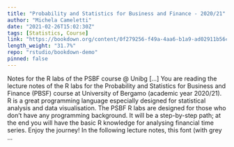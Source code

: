 ```yaml
---
title: "Probability and Statistics for Business and Finance - 2020/21"
author: "Michela Cameletti"
date: "2021-02-26T15:02:30Z"
tags: [Statistics, Course]
link: "https://bookdown.org/content/0f279256-f49a-4aa6-b1a9-ad02911b56cf/"
length_weight: "31.7%"
repo: "rstudio/bookdown-demo"
pinned: false
---
```


Notes for the R labs of the PSBF course @ Unibg [...] You are reading the lecture notes of the R labs for the Probability and Statistics for Business and Finance (PBSF) course at University of Bergamo (academic year 2020/21). R is a great programming language especially designed for statistical analysis and data visualisation. The PSBF R labs are designed for those who don’t have any programming background. It will be a step-by-step path; at the end you will have the basic R knowledge for analysing financial time series. Enjoy the journey! In the following lecture notes, this font (with grey ...
